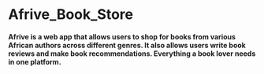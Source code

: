 # Afrive_Book_Store
#### Afrive is a web app that allows users to shop for books from various African authors across different genres. It also allows users write book reviews and make book recommendations. Everything a book lover needs in one platform.


